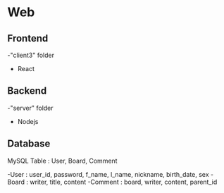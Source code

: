 # Web

## Frontend
-"client3" folder
- React

## Backend
-"server" folder
- Nodejs


## Database
MySQL
Table : User, Board, Comment

-User : user_id, password, f_name, l_name, nickname, birth_date, sex
-Board : writer, title, content
-Comment : board, writer, content, parent_id
